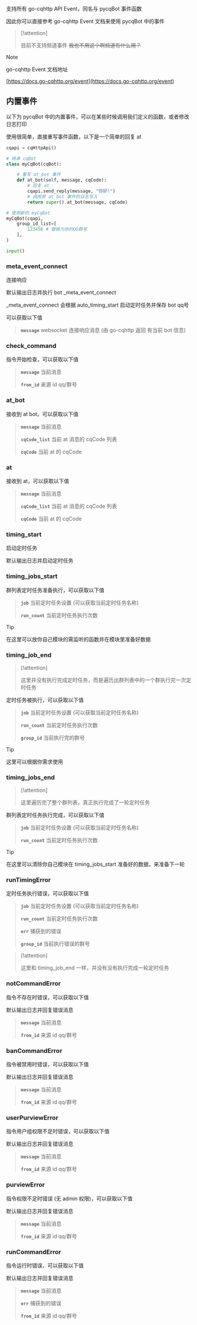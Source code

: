 支持所有 go-cqhttp API Event，同名与 pycqBot 事件函数

因此你可以直接参考 go-cqhttp Event 文档来使用 pycqBot 中的事件

> [!attention]
>
> 目前不支持频道事件 ~~我也不用这个啊频道有什么用？~~

> [!note]
>
> go-cqhttp Event 文档地址
>
> [https://docs.go-cqhttp.org/event](https://docs.go-cqhttp.org/event)

## 内置事件

以下为 pycqBot 中的内置事件，可以在某些时候调用我们定义的函数，或者修改日志打印

使用很简单，直接重写事件函数，以下是一个简单的回复 at

```python
cqapi = cqHttpApi()

# 继承 cqBot
class myCqBot(cqBot):

    # 重写 at_bot 事件
    def at_bot(self, message, cqCode):
        # 回复 at
        cqapi.send_reply(message, "你好!")
        # 调用原 at_bot 事件的日志写入
        return super().at_bot(message, cqCode)

# 使用新的 myCqBot
myCqBot(cqapi,
    group_id_list=[
        123456 # 替换为你的QQ群号
    ],
)

input()
```

### meta_event_connect

连接响应

默认输出日志并执行 bot _meta_event_connect

_meta_event_connect 会根据 auto_timing_start 启动定时任务并保存 bot qq号

可以获取以下值

> **`message`** websocket 连接响应消息 (由 go-cqhttp 返回 有当前 bot 信息)

### check_command

指令开始检查，可以获取以下值

> **`message`** 当前消息
>
> **`from_id`** 来源 id qq/群号

### at_bot

接收到 at bot，可以获取以下值

> **`message`** 当前消息
>
> **`cqCode_list`** 当前 at 消息的 cqCode 列表
>
> **`cqCode`** 当前 at 的 cqCode


### at

接收到 at，可以获取以下值

> **`message`** 当前消息
>
> **`cqCode_list`** 当前 at 消息的 cqCode 列表
>
> **`cqCode`** 当前 at 的 cqCode

### timing_start

启动定时任务

默认输出日志并启动定时任务

### timing_jobs_start

群列表定时任务准备执行，可以获取以下值

> **`job`** 当前定时任务设置 (可以获取当前定时任务名称)
>
> **`run_count`** 当前定时任务执行次数

> [!tip]
>
> 在这里可以放你自己模块的需监听的函数并在模块里准备好数据

### timing_job_end 

> [!attention]
>
> 这里并没有执行完成定时任务，而是遍历出群列表中的一个群执行完一次定时任务

定时任务被执行，可以获取以下值

> **`job`** 当前定时任务设置 (可以获取当前定时任务名称)
>
> **`run_count`** 当前定时任务执行次数
>
> **`group_id`** 当前执行完的群号

> [!tip]
>
> 这里可以根据你需求使用

### timing_jobs_end

> [!attention]
>
> 这里遍历完了整个群列表，真正执行完成了一轮定时任务

群列表定时任务执行完成，可以获取以下值

> **`job`** 当前定时任务设置 (可以获取当前定时任务名称)
>
> **`run_count`** 当前定时任务执行次数

> [!tip]
>
> 在这里可以清除你自己模块在 timing_jobs_start 准备好的数据，来准备下一轮

### runTimingError

定时任务执行错误，可以获取以下值

> **`job`** 当前定时任务设置 (可以获取当前定时任务名称)
>
> **`run_count`** 当前定时任务执行次数
>
> **`err`** 捕获到的错误
>
> **`group_id`** 当前执行错误的群号

> [!attention]
>
> 这里和 timing_job_end 一样，并没有没有执行完成一轮定时任务

### notCommandError

指令不存在时错误，可以获取以下值

默认输出日志并回复错误消息

> **`message`** 当前消息
>
> **`from_id`** 来源 id qq/群号

### banCommandError

指令被禁用时错误，可以获取以下值

默认输出日志并回复错误消息

> **`message`** 当前消息
>
> **`from_id`** 来源 id qq/群号

### userPurviewError

指令用户组权限不足时错误，可以获取以下值

默认输出日志并回复错误消息

> **`message`** 当前消息
>
> **`from_id`** 来源 id qq/群号

### purviewError

指令权限不足时错误 (无 admin 权限)，可以获取以下值

默认输出日志并回复错误消息

> **`message`** 当前消息
>
> **`from_id`** 来源 id qq/群号

### runCommandError

指令运行时错误，可以获取以下值

默认输出日志并回复错误消息

> **`message`** 当前消息
>
> **`err`** 捕获到的错误
>
> **`from_id`** 来源 id qq/群号

